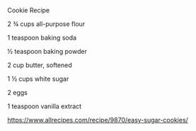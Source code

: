 Cookie Recipe

2 ¾ cups all-purpose flour

1 teaspoon baking soda

½ teaspoon baking powder

2 cup butter, softened

1 ½ cups white sugar

2 eggs

1 teaspoon vanilla extract

https://www.allrecipes.com/recipe/9870/easy-sugar-cookies/
